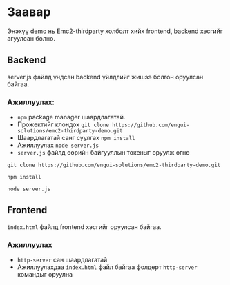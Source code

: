 # Заавар

Энэхүү demo нь Emc2-thirdparty холболт хийх frontend, backend хэсгийг агуулсан болно.

## Backend

server.js файлд үндсэн backend үйлдлийг жишээ болгон оруулсан байгаа. 

### Ажиллуулах:

* `npm` package manager шаардлагатай.
* Прожектийг клондох `git clone https://github.com/engui-solutions/emc2-thirdparty-demo.git`
* Шаардлагатай санг суулгах `npm install`
* Ажиллуулах `node server.js`
* `server.js` файлд өөрийн байгууллын токеныг оруулж өгнө

```
git clone https://github.com/engui-solutions/emc2-thirdparty-demo.git
```

```
npm install
```

```
node server.js
```

## Frontend

`index.html` файлд frontend хэсгийг оруулсан байгаа.

### Ажиллуулах

* `http-server` сан шаардлагатай
* Ажиллуулахдаа `index.html` файл байгаа фолдерт `http-server` командыг оруулна
